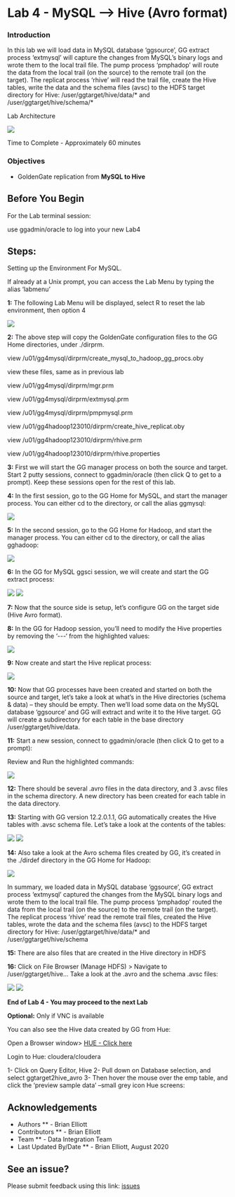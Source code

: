 # Lab 4 -  MySQL --> Hive (Avro format)

### Introduction
In this lab we will load data in MySQL database ‘ggsource’, GG extract process ‘extmysql’ will capture the changes from MySQL’s binary logs and wrote them to the local trail file. The pump process ‘pmphadop’ will route the data from the local trail (on the source) to the remote trail (on the target). The replicat
process ‘rhive’ will read the trail file, create the Hive tables, write the data and the schema files (avsc) to the HDFS target directory for Hive: /user/ggtarget/hive/data/* and /user/ggtarget/hive/schema/*


Lab Architecture

![](./images/image401_1.png)

Time to Complete -
Approximately 60 minutes

### Objectives
- GoldenGate replication from **MySQL to Hive**

## Before You Begin
For the Lab terminal session:

use ggadmin/oracle to log into your new Lab4

## Steps: 

Setting up the Environment For MySQL.
    
If already at a Unix prompt, you can access the Lab Menu by typing the alias ‘labmenu’

**1:** The following Lab Menu will be displayed, select R to reset the lab environment, then option 4

![](./images/lab4menu.png)

**2:** The above step will copy the GoldenGate configuration files to the GG Home directories, under ./dirprm.

view /u01/gg4mysql/dirprm/create_mysql_to_hadoop_gg_procs.oby

view these files, same as in previous lab

view /u01/gg4mysql/dirprm/mgr.prm

view /u01/gg4mysql/dirprm/extmysql.prm

view /u01/gg4mysql/dirprm/pmpmysql.prm

view /u01/gg4hadoop123010/dirprm/create_hive_replicat.oby

view /u01/gg4hadoop123010/dirprm/rhive.prm

view /u01/gg4hadoop123010/dirprm/rhive.properties

**3:** First we will start the GG manager process on both the source and target. Start 2 putty sessions, connect to ggadmin/oracle (then click Q to get to a prompt). Keep these sessions open for the rest of this lab.

**4:** In the first session, go to the GG Home for MySQL, and start the manager process. You can either cd to the directory, or call the alias ggmysql:

![](./images/c2.png)

**5:** In the second session, go to the GG Home for Hadoop, and start the manager process. You can either cd to the directory, or call the alias gghadoop:

![](./images/c3.png)

**6:** In the GG for MySQL ggsci session, we will create and start the GG extract process:

![](./images/c4.png)
![](./images/c5.png)

**7:** Now that the source side is setup, let’s configure GG on the target side (Hive Avro format).

**8:** In the GG for Hadoop session, you’ll need to modify the Hive properties by removing the ‘---‘ from the highlighted values:

![](./images/c6.png)

**9:** Now create and start the Hive replicat process:

![](./images/c7.png)

**10:** Now that GG processes have been created and started on both the source and target, let’s take a look at what’s in the Hive directories (schema & data) – they should be empty. Then we’ll load some data on
the MySQL database ‘ggsource’ and GG will extract and write it to the Hive target. GG will create a subdirectory for each table in the base directory /user/ggtarget/hive/data.

**11:** Start a new session, connect to ggadmin/oracle (then click Q to get to a prompt):

Review and Run the highlighted commands:

![](./images/c8.png)

**12:** There should be several .avro files in the data directory, and 3 .avsc files in the schema directory. A new directory has been created for each table in the data directory.

**13:** Starting with GG version 12.2.0.1.1, GG automatically creates the Hive tables with .avsc schema file. Let’s take a look at the contents of the tables:

![](./images/c10.png)
![](./images/c11.png)

**14:** Also take a look at the Avro schema files created by GG, it’s created in the ./dirdef directory in the GG Home for Hadoop:

![](./images/c12.png)

In summary, we loaded data in MySQL database ‘ggsource’, GG extract process ‘extmysql’ captured the changes from the MySQL binary logs and wrote them to the local trail file. The pump process
‘pmphadop’ routed the data from the local trail (on the source) to the remote trail (on the target). The replicat process ‘rhive’ read the remote trail files, created the Hive tables, wrote the data and the schema files (avsc) to the HDFS target directory for Hive: /user/ggtarget/hive/data/* and
/user/ggtarget/hive/schema

**15:** There are also files that are created in the Hive directory in HDFS

**16:** Click on File Browser (Manage HDFS) > Navigate to /user/ggtarget/hive… Take a look at the .avro and the schema .avsc files:

![](./images/c18.png)
![](./images/c19.png)

**End of Lab 4 - You may proceed to the next Lab**

**Optional:** Only if VNC is available

You can also see the Hive data created by GG from Hue:

Open a Browser window>
[HUE - Click here](http://127.0.0.1:8888) 

Login to Hue: cloudera/cloudera

1-	Click on Query Editor, Hive
2-	Pull down on Database selection, and select ggtarget2hive_avro
3-	Then hover the mouse over the emp table, and click the ‘preview sample data’ –small grey icon Hue screens:

## Acknowledgements

  * Authors ** - Brian Elliott
  * Contributors ** - Brian Elliott
  * Team ** - Data Integration Team
  * Last Updated By/Date ** - Brian Elliott, August 2020

## See an issue?

Please submit feedback using this link: [issues](https://github.com/oracle/learning-library/issues) 
  
